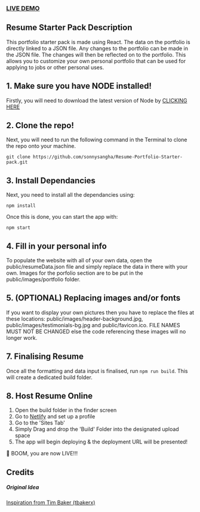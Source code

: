 

### <a href="https://resume-portfolio-starter-pack.herokuapp.com">LIVE DEMO</a>

## Resume Starter Pack Description

This portfolio starter pack is made using React. The data on the portfolio is directly linked to a JSON file. Any changes to the portfolio can be made in the JSON file. The changes will then be reflected on to the portfolio. This allows you to customize your own personal portfolio that can be used for applying to jobs or other personal uses.

## 1. Make sure you have NODE installed!

Firstly, you will need to download the latest version of Node by <a href="https://nodejs.org/en/download/">CLICKING HERE</a>

## 2. Clone the repo!

Next, you will need to run the following command in the Terminal to clone the repo onto your machine.

```git clone https://github.com/sonnysangha/Resume-Portfolio-Starter-pack.git```

## 3. Install Dependancies

Next, you need to install all the dependancies using:

```npm install```

Once this is done, you can start the app with:

```npm start```

## 4. Fill in your personal info

To populate the website with all of your own data, open the public/resumeData.json file and simply replace the data in there with your own. Images for the porfolio section are to be put in the public/images/portfolio folder.

## 5. (OPTIONAL) Replacing images and/or fonts

If you want to display your own pictures then you have to replace the files at these locations: public/images/header-background.jpg, public/images/testimonials-bg.jpg and public/favicon.ico. FILE NAMES MUST NOT BE CHANGED else the code referencing these images will no longer work.

## 7. Finalising Resume

Once all the formatting and data input is finalised, run `npm run build`. This will create a dedicated build folder.

## 8. Host Resume Online

1) Open the build folder in the finder screen
2) Go to <a href="https://www.netlify.com/">Netlify</a> and set up a profile
3) Go to the 'Sites Tab'
4) Simply Drag and drop the 'Build' Folder into the designated upload space
5) The app will begin deploying & the deployment URL will be presented!

🚀 BOOM, you are now LIVE!!!

## Credits

##### Original Idea

<a href="https://github.com/tbakerx/react-resume-template/blob/master/README.md">Inspiration from Tim Baker (tbakerx)</a>
